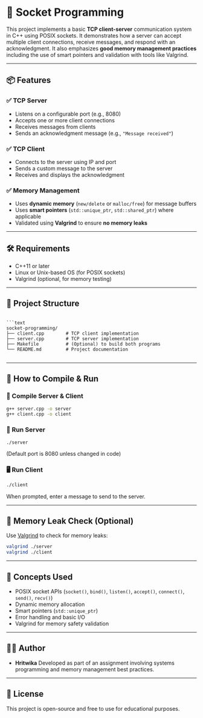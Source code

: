 
# 🧩 Socket Programming

This project implements a basic **TCP client-server** communication system in C++ using POSIX sockets. It demonstrates how a server can accept multiple client connections, receive messages, and respond with an acknowledgment. It also emphasizes **good memory management practices** including the use of smart pointers and validation with tools like Valgrind.

---

## 📦 Features

### ✅ TCP Server
- Listens on a configurable port (e.g., 8080)
- Accepts one or more client connections
- Receives messages from clients
- Sends an acknowledgment message (e.g., `"Message received"`)

### ✅ TCP Client
- Connects to the server using IP and port
- Sends a custom message to the server
- Receives and displays the acknowledgment

### ✅ Memory Management
- Uses **dynamic memory** (`new/delete` or `malloc/free`) for message buffers
- Uses **smart pointers** (`std::unique_ptr`, `std::shared_ptr`) where applicable
- Validated using **Valgrind** to ensure **no memory leaks**

---

## 🛠️ Requirements

- C++11 or later
- Linux or Unix-based OS (for POSIX sockets)
- Valgrind (optional, for memory testing)

---

## 📁 Project Structure

```

```text
socket-programming/
├── client.cpp        # TCP client implementation
├── server.cpp        # TCP server implementation
├── Makefile          # (Optional) to build both programs
└── README.md         # Project documentation


````

---

## 🚀 How to Compile & Run

### 🧱 Compile Server & Client

```bash
g++ server.cpp -o server
g++ client.cpp -o client
````

### 🔌 Run Server

```bash
./server
```

(Default port is 8080 unless changed in code)

### 🖥️ Run Client

```bash
./client
```

When prompted, enter a message to send to the server.

---

## 🧪 Memory Leak Check (Optional)

Use [Valgrind](https://valgrind.org/) to check for memory leaks:

```bash
valgrind ./server
valgrind ./client
```

---

## 🧠 Concepts Used

* POSIX socket APIs (`socket()`, `bind()`, `listen()`, `accept()`, `connect()`, `send()`, `recv()`)
* Dynamic memory allocation
* Smart pointers (`std::unique_ptr`)
* Error handling and basic I/O
* Valgrind for memory safety validation

---

## 👨‍💻 Author

* **Hritwika**
  Developed as part of an assignment involving systems programming and memory management best practices.

---

## 📃 License

This project is open-source and free to use for educational purposes.

